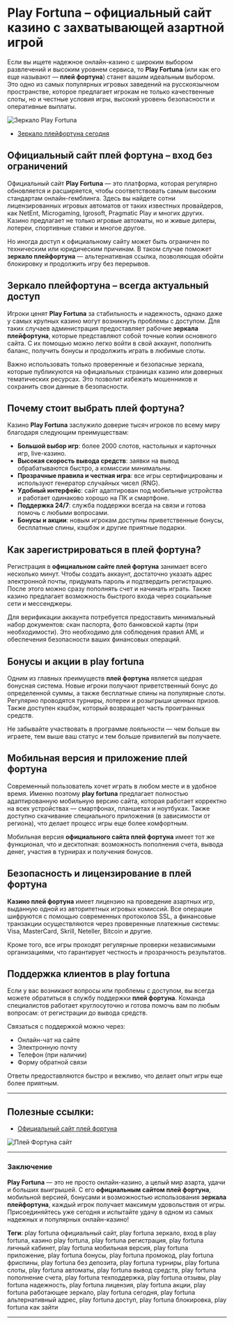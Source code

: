 # Play Fortuna – официальный сайт казино с захватывающей азартной игрой

Если вы ищете надежное онлайн-казино с широким выбором развлечений и высоким уровнем сервиса, то **Play Fortuna** (или как его еще называют — **плей фортуна**) станет вашим идеальным выбором. Это одно из самых популярных игровых заведений на русскоязычном пространстве, которое предлагает игрокам не только качественные слоты, но и честные условия игры, высокий уровень безопасности и оперативные выплаты.

![Зеркало Play Fortuna](https://github.com/user-attachments/assets/4d50a912-34b4-432d-accd-4d8a6456de40)

- [Зеркало плейфортуна сегодня](https://fortuna-promo1.net/alt/playfortuna/registration?62d7e0ecd1effb88f52abd224f93d3e7)


## Официальный сайт плей фортуна – вход без ограничений

Официальный сайт **Play Fortuna** — это платформа, которая регулярно обновляется и расширяется, чтобы соответствовать самым высоким стандартам онлайн-гемблинга. Здесь вы найдете сотни лицензированных игровых автоматов от таких известных провайдеров, как NetEnt, Microgaming, Igrosoft, Pragmatic Play и многих других. Казино предлагает не только игровые автоматы, но и живые дилеры, лотереи, спортивные ставки и многое другое.

Но иногда доступ к официальному сайту может быть ограничен по техническим или юридическим причинам. В таком случае поможет **зеркало плейфортуна** — альтернативная ссылка, позволяющая обойти блокировку и продолжить игру без перерывов.

## Зеркало плейфортуна – всегда актуальный доступ

Игроки ценят **Play Fortuna** за стабильность и надежность, однако даже у самых крупных казино могут возникнуть проблемы с доступом. Для таких случаев администрация предоставляет рабочие **зеркала плейфортуна**, которые представляют собой точные копии основного сайта. С их помощью можно легко войти в свой аккаунт, пополнить баланс, получить бонусы и продолжить играть в любимые слоты.

Важно использовать только проверенные и безопасные зеркала, которые публикуются на официальных страницах казино или доверных тематических ресурсах. Это позволит избежать мошенников и сохранить свои данные в безопасности.

## Почему стоит выбрать плей фортуна?

Казино **Play Fortuna** заслужило доверие тысяч игроков по всему миру благодаря следующим преимуществам:

- **Большой выбор игр**: более 2000 слотов, настольных и карточных игр, live-казино.
- **Высокая скорость вывода средств**: заявки на вывод обрабатываются быстро, а комиссии минимальны.
- **Прозрачные правила и честная игра**: все игры сертифицированы и используют генератор случайных чисел (RNG).
- **Удобный интерфейс**: сайт адаптирован под мобильные устройства и работает одинаково хорошо на ПК и смартфоне.
- **Поддержка 24/7**: служба поддержки всегда на связи и готова помочь с любыми вопросами.
- **Бонусы и акции**: новым игрокам доступны приветственные бонусы, бесплатные спины, кэшбэк и другие приятные подарки.

## Как зарегистрироваться в плей фортуна?

Регистрация в **официальном сайте плей фортуна** занимает всего несколько минут. Чтобы создать аккаунт, достаточно указать адрес электронной почты, придумать пароль и подтвердить регистрацию. После этого можно сразу пополнять счет и начинать играть. Также казино предлагает возможность быстрого входа через социальные сети и мессенджеры.

Для верификации аккаунта потребуется предоставить минимальный набор документов: скан паспорта, фото банковской карты (при необходимости). Это необходимо для соблюдения правил AML и обеспечения безопасности ваших финансовых операций.

## Бонусы и акции в play fortuna

Одним из главных преимуществ **плей фортуна** является щедрая бонусная система. Новые игроки получают приветственный бонус до определенной суммы, а также бесплатные спины на популярные слоты. Регулярно проводятся турниры, лотереи и розыгрыши ценных призов. Также доступен кэшбэк, который возвращает часть проигранных средств.

Не забывайте участвовать в программе лояльности — чем больше вы играете, тем выше ваш статус и тем больше привилегий вы получаете.

## Мобильная версия и приложение плей фортуна

Современный пользователь хочет играть в любом месте и в удобное время. Именно поэтому **play fortuna** предлагает полностью адаптированную мобильную версию сайта, которая работает корректно на всех устройствах — смартфонах, планшетах и ноутбуках. Также доступно скачивание специального приложения (в зависимости от региона), что делает процесс игры еще более комфортным.

Мобильная версия **официального сайта плей фортуна** имеет тот же функционал, что и десктопная: возможность пополнения счета, вывода денег, участия в турнирах и получения бонусов.

## Безопасность и лицензирование в плей фортуна

**Казино плей фортуна** имеет лицензию на проведение азартных игр, выданную одной из авторитетных игровых комиссий. Все операции шифруются с помощью современных протоколов SSL, а финансовые транзакции осуществляются через проверенные платежные системы: Visa, MasterCard, Skrill, Neteller, Bitcoin и другие.

Кроме того, все игры проходят регулярные проверки независимыми организациями, что гарантирует честность и прозрачность результатов.

## Поддержка клиентов в play fortuna

Если у вас возникают вопросы или проблемы с доступом, вы всегда можете обратиться в службу поддержки **плей фортуна**. Команда специалистов работает круглосуточно и готова помочь вам по любым вопросам: от регистрации до вывода средств.

Связаться с поддержкой можно через:

- Онлайн-чат на сайте
- Электронную почту
- Телефон (при наличии)
- Форму обратной связи

Ответы предоставляются быстро и вежливо, что делает опыт игры еще более приятным.

---

## Полезные ссылки:

- [Официальный сайт плей фортуна](https://fortuna-promo1.net/alt/playfortuna/registration?62d7e0ecd1effb88f52abd224f93d3e7)  

![Плей Фортуна сайт](https://github.com/user-attachments/assets/a80a3e83-ffa4-4dc2-a61b-b95a36495f2a)


---

### Заключение

**Play Fortuna** — это не просто онлайн-казино, а целый мир азарта, удачи и больших выигрышей. С его **официальным сайтом плей фортуна**, мобильной версией, бонусами и возможностью использования **зеркала плейфортуна**, каждый игрок получает максимум удовольствия от игры. Присоединяйтесь уже сегодня и испытайте удачу в одном из самых надежных и популярных онлайн-казино!

**Теги**: play fortuna официальный сайт, play fortuna зеркало, вход в play fortuna, казино play fortuna, play fortuna регистрация, play fortuna личный кабинет, play fortuna мобильная версия, play fortuna приложение, play fortuna бонусы, play fortuna промокод, play fortuna фриспины, play fortuna без депозита, play fortuna турниры, play fortuna слоты, play fortuna автоматы, play fortuna вывод средств, play fortuna пополнение счета, play fortuna техподдержка, play fortuna отзывы, play fortuna надежность, play fortuna лицензия, play fortuna акции, play fortuna работающее зеркало, play fortuna сегодня, play fortuna альтернативный адрес, play fortuna доступ, play fortuna блокировка, play fortuna как зайти

--- 
